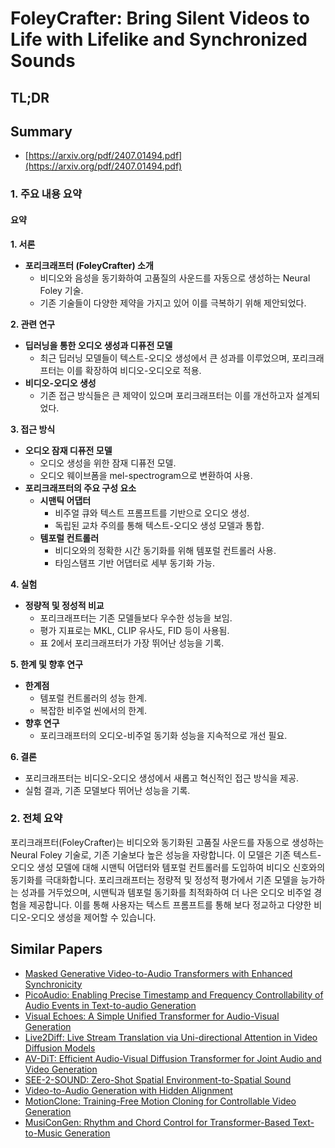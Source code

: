 # FoleyCrafter: Bring Silent Videos to Life with Lifelike and Synchronized Sounds
## TL;DR
## Summary
- [https://arxiv.org/pdf/2407.01494.pdf](https://arxiv.org/pdf/2407.01494.pdf)

### 1. 주요 내용 요약

#### 요약

**1. 서론**
- **포리크래프터 (FoleyCrafter) 소개**
  - 비디오와 음성을 동기화하여 고품질의 사운드를 자동으로 생성하는 Neural Foley 기술.
  - 기존 기술들이 다양한 제약을 가지고 있어 이를 극복하기 위해 제안되었다.

**2. 관련 연구**
- **딥러닝을 통한 오디오 생성과 디퓨전 모델** 
  - 최근 딥러닝 모델들이 텍스트-오디오 생성에서 큰 성과를 이루었으며, 포리크래프터는 이를 확장하여 비디오-오디오로 적용.
- **비디오-오디오 생성** 
  - 기존 접근 방식들은 큰 제약이 있으며 포리크래프터는 이를 개선하고자 설계되었다.

**3. 접근 방식**
- **오디오 잠재 디퓨전 모델** 
  - 오디오 생성을 위한 잠재 디퓨전 모델.
  - 오디오 웨이브폼을 mel-spectrogram으로 변환하여 사용.
- **포리크래프터의 주요 구성 요소**
  - **시맨틱 어댑터**
    - 비주얼 큐와 텍스트 프롬프트를 기반으로 오디오 생성.
    - 독립된 교차 주의를 통해 텍스트-오디오 생성 모델과 통합.
  - **템포럴 컨트롤러**
    - 비디오와의 정확한 시간 동기화를 위해 템포럴 컨트롤러 사용.
    - 타임스탬프 기반 어댑터로 세부 동기화 가능.

**4. 실험**
- **정량적 및 정성적 비교**
  - 포리크래프터는 기존 모델들보다 우수한 성능을 보임.
  - 평가 지표로는 MKL, CLIP 유사도, FID 등이 사용됨.
  - 표 2에서 포리크래프터가 가장 뛰어난 성능을 기록.

**5. 한계 및 향후 연구**
- **한계점**
  - 템포럴 컨트롤러의 성능 한계.
  - 복잡한 비주얼 씬에서의 한계.
- **향후 연구**
  - 포리크래프터의 오디오-비주얼 동기화 성능을 지속적으로 개선 필요.

**6. 결론**
- 포리크래프터는 비디오-오디오 생성에서 새롭고 혁신적인 접근 방식을 제공.
- 실험 결과, 기존 모델보다 뛰어난 성능을 기록.

### 2. 전체 요약

포리크래프터(FoleyCrafter)는 비디오와 동기화된 고품질 사운드를 자동으로 생성하는 Neural Foley 기술로, 기존 기술보다 높은 성능을 자랑합니다. 이 모델은 기존 텍스트-오디오 생성 모델에 대해 시맨틱 어댑터와 템포럴 컨트롤러를 도입하여 비디오 신호와의 동기화를 극대화합니다. 포리크래프터는 정량적 및 정성적 평가에서 기존 모델을 능가하는 성과를 거두었으며, 시맨틱과 템포럴 동기화를 최적화하여 더 나은 오디오 비주얼 경험을 제공합니다. 이를 통해 사용자는 텍스트 프롬프트를 통해 보다 정교하고 다양한 비디오-오디오 생성을 제어할 수 있습니다.

## Similar Papers
- [Masked Generative Video-to-Audio Transformers with Enhanced Synchronicity](2407.10387.md)
- [PicoAudio: Enabling Precise Timestamp and Frequency Controllability of Audio Events in Text-to-audio Generation](2407.02869.md)
- [Visual Echoes: A Simple Unified Transformer for Audio-Visual Generation](2405.14598.md)
- [Live2Diff: Live Stream Translation via Uni-directional Attention in Video Diffusion Models](2407.08701.md)
- [AV-DiT: Efficient Audio-Visual Diffusion Transformer for Joint Audio and Video Generation](2406.07686.md)
- [SEE-2-SOUND: Zero-Shot Spatial Environment-to-Spatial Sound](2406.06612.md)
- [Video-to-Audio Generation with Hidden Alignment](2407.07464.md)
- [MotionClone: Training-Free Motion Cloning for Controllable Video Generation](2406.05338.md)
- [MusiConGen: Rhythm and Chord Control for Transformer-Based Text-to-Music Generation](2407.15060.md)
